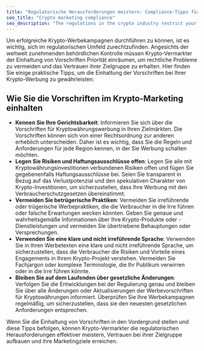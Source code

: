 ```yaml
---
title: "Regulatorische Herausforderungen meistern: Compliance-Tipps für Krypto-Werbung"
seo_title: "Crypto marketing compliance"
seo_description: "The regulations in the crypto industry restrict your marketing efforts. Struggle to overcome these limitations? Learn how to comply with laws and regulations."
---
```


Um erfolgreiche Krypto-Werbekampagnen durchführen zu können, ist es wichtig, sich im regulatorischen Umfeld zurechtzufinden. Angesichts der weltweit zunehmenden behördlichen Kontrolle müssen Krypto-Vermarkter der Einhaltung von Vorschriften Priorität einräumen, um rechtliche Probleme zu vermeiden und das Vertrauen ihrer Zielgruppe zu erhalten. Hier finden Sie einige praktische Tipps, um die Einhaltung der Vorschriften bei Ihrer Krypto-Werbung zu gewährleisten:

## Wie Sie die Vorschriften im Krypto-Marketing einhalten

*   **Kennen Sie Ihre Gerichtsbarkeit**: Informieren Sie sich über die Vorschriften für Kryptowährungswerbung in Ihren Zielmärkten. Die Vorschriften können sich von einer Rechtsordnung zur anderen erheblich unterscheiden. Daher ist es wichtig, dass Sie die Regeln und Anforderungen für jede Region kennen, in der Sie Werbung schalten möchten.
*   **Legen Sie Risiken und Haftungsausschlüsse offen**: Legen Sie alle mit Kryptowährungsinvestitionen verbundenen Risiken offen und fügen Sie gegebenenfalls Haftungsausschlüsse bei. Seien Sie transparent in Bezug auf das Verlustpotenzial und den spekulativen Charakter von Krypto-Investitionen, um sicherzustellen, dass Ihre Werbung mit den Verbraucherschutzgesetzen übereinstimmt.
*   **Vermeiden Sie betrügerische Praktiken**: Vermeiden Sie irreführende oder trügerische Werbepraktiken, die die Verbraucher in die Irre führen oder falsche Erwartungen wecken könnten. Geben Sie genaue und wahrheitsgemäße Informationen über Ihre Krypto-Produkte oder -Dienstleistungen und vermeiden Sie übertriebene Behauptungen oder Versprechungen.
*   **Verwenden Sie eine klare und nicht irreführende Sprache**: Verwenden Sie in Ihren Werbetexten eine klare und nicht irreführende Sprache, um sicherzustellen, dass die Verbraucher die Risiken und Vorteile eines Engagements in Ihrem Krypto-Projekt verstehen. Vermeiden Sie Fachjargon oder komplexe Terminologie, die Ihr Publikum verwirren oder in die Irre führen könnte.
*   **Bleiben Sie auf dem Laufenden über gesetzliche Änderungen**: Verfolgen Sie die Entwicklungen bei der Regulierung genau und bleiben Sie über alle Änderungen oder Aktualisierungen der Werbevorschriften für Kryptowährungen informiert. Überprüfen Sie Ihre Werbekampagnen regelmäßig, um sicherzustellen, dass sie den neuesten gesetzlichen Anforderungen entsprechen.

Wenn Sie die Einhaltung von Vorschriften in den Vordergrund stellen und diese Tipps befolgen, können Krypto-Vermarkter die regulatorischen Herausforderungen effektiver meistern, Vertrauen bei ihrer Zielgruppe aufbauen und ihre Marketingziele erreichen.
